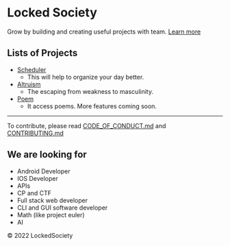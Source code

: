 # Locked Society

Grow by building and creating useful projects with team.
[Learn more](README.md)

## Lists of Projects

- [Scheduler](https://lockedsociety.github.io/scheduler)
    - This will help to organize your day better. 
- [Altruism](https://lockedsociety.github.io/altruism)
    - The escaping from weakness to masculinity.
- [Poem](https://lockedsociety.github.io/books)
    - It access poems. More features coming soon.

***

To contribute, please read [CODE_OF_CONDUCT.md](CODE_OF_CONDUCT.md)
and [CONTRIBUTING.md](CONTRIBUTING.md)

## We are looking for

- Android Developer
- IOS Developer
- APIs
- CP and CTF
- Full stack web developer
- CLI and GUI software developer
- Math (like project euler)
- AI

&copy; 2022 LockedSociety
